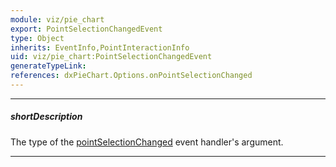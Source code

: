 ```yaml
---
module: viz/pie_chart
export: PointSelectionChangedEvent
type: Object
inherits: EventInfo,PointInteractionInfo
uid: viz/pie_chart:PointSelectionChangedEvent
generateTypeLink: 
references: dxPieChart.Options.onPointSelectionChanged
---
```

---
##### shortDescription
The type of the [pointSelectionChanged]({basewidgetpath}/Events/#pointSelectionChanged) event handler's argument.

---
<!-- Description goes here -->